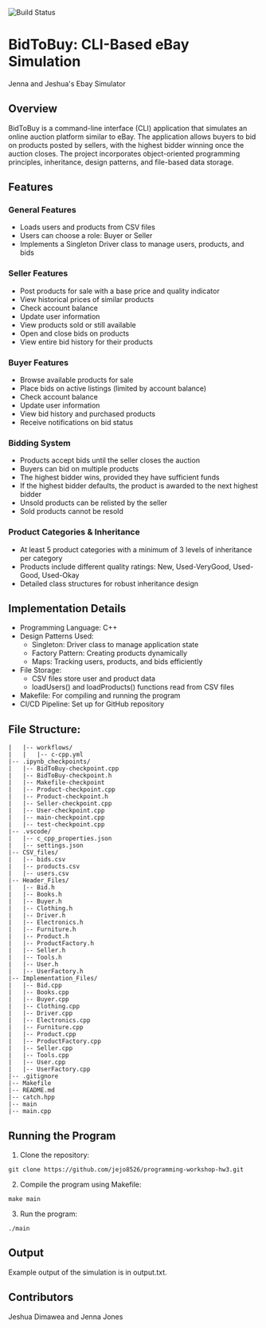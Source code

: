 
![Build Status](https://github.com/jejo8526/programming-workshop-hw3/actions/workflows/c-cpp.yml/badge.svg)


# BidToBuy: CLI-Based eBay Simulation

Jenna and Jeshua's Ebay Simulator

## Overview

BidToBuy is a command-line interface (CLI) application that simulates an online auction platform similar to eBay. The application allows buyers to bid on products posted by sellers, with the highest bidder winning once the auction closes. The project incorporates object-oriented programming principles, inheritance, design patterns, and file-based data storage.

## Features

### General Features
* Loads users and products from CSV files
* Users can choose a role: Buyer or Seller
* Implements a Singleton Driver class to manage users, products, and bids

### Seller Features
* Post products for sale with a base price and quality indicator
* View historical prices of similar products
* Check account balance
* Update user information
* View products sold or still available
* Open and close bids on products
* View entire bid history for their products

### Buyer Features
* Browse available products for sale
* Place bids on active listings (limited by account balance)
* Check account balance
* Update user information
* View bid history and purchased products
* Receive notifications on bid status

### Bidding System
* Products accept bids until the seller closes the auction
* Buyers can bid on multiple products
* The highest bidder wins, provided they have sufficient funds
* If the highest bidder defaults, the product is awarded to the next highest bidder
* Unsold products can be relisted by the seller
* Sold products cannot be resold

### Product Categories & Inheritance
* At least 5 product categories with a minimum of 3 levels of inheritance per category
* Products include different quality ratings: New, Used-VeryGood, Used-Good, Used-Okay
* Detailed class structures for robust inheritance design

## Implementation Details
* Programming Language: C++
* Design Patterns Used:
  * Singleton: Driver class to manage application state
  * Factory Pattern: Creating products dynamically
  * Maps: Tracking users, products, and bids efficiently
* File Storage:
  * CSV files store user and product data
  * loadUsers() and loadProducts() functions read from CSV files
* Makefile: For compiling and running the program
* CI/CD Pipeline: Set up for GitHub repository

## File Structure:

```|-- .github/
|   |-- workflows/
|   |   |-- c-cpp.yml
|-- .ipynb_checkpoints/
|   |-- BidToBuy-checkpoint.cpp
|   |-- BidToBuy-checkpoint.h
|   |-- Makefile-checkpoint
|   |-- Product-checkpoint.cpp
|   |-- Product-checkpoint.h
|   |-- Seller-checkpoint.cpp
|   |-- User-checkpoint.cpp
|   |-- main-checkpoint.cpp
|   |-- test-checkpoint.cpp
|-- .vscode/
|   |-- c_cpp_properties.json
|   |-- settings.json
|-- CSV_files/
|   |-- bids.csv
|   |-- products.csv
|   |-- users.csv
|-- Header_Files/
|   |-- Bid.h
|   |-- Books.h
|   |-- Buyer.h
|   |-- Clothing.h
|   |-- Driver.h
|   |-- Electronics.h
|   |-- Furniture.h
|   |-- Product.h
|   |-- ProductFactory.h
|   |-- Seller.h
|   |-- Tools.h
|   |-- User.h
|   |-- UserFactory.h
|-- Implementation_Files/
|   |-- Bid.cpp
|   |-- Books.cpp
|   |-- Buyer.cpp
|   |-- Clothing.cpp
|   |-- Driver.cpp
|   |-- Electronics.cpp
|   |-- Furniture.cpp
|   |-- Product.cpp
|   |-- ProductFactory.cpp
|   |-- Seller.cpp
|   |-- Tools.cpp
|   |-- User.cpp
|   |-- UserFactory.cpp
|-- .gitignore
|-- Makefile
|-- README.md
|-- catch.hpp
|-- main
|-- main.cpp
```


## Running the Program

1. Clone the repository:

```git clone https://github.com/jejo8526/programming-workshop-hw3.git```

2. Compile the program using Makefile:

  ```make main```

3. Run the program:

  ```./main```

## Output
Example output of the simulation is in output.txt.

## Contributors

Jeshua Dimawea and Jenna Jones


